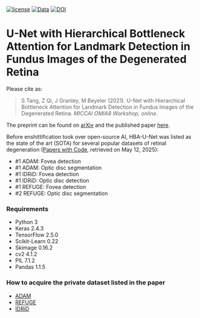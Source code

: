 [![license](https://img.shields.io/badge/License-BSD%203--Clause-blue.svg)](https://github.com/uwescience/pulse2percept/blob/master/LICENSE)
[![Data](https://img.shields.io/badge/data-osf.io-lightgrey.svg)](https://osf.io/s2udz/)
[![DOI](https://img.shields.io/badge/DOI-10.1145%2F3458709.3458982-orange)](https://doi.org/10.1007/978-3-030-87000-3_7)

# U-Net with Hierarchical Bottleneck Attention for Landmark Detection in Fundus Images of the Degenerated Retina

Please cite as:

> S Tang, Z Qi, J Granley, M Beyeler (2021). U-Net with Hierarchical Bottleneck Attention for Landmark Detection in Fundus Images of the Degenerated Retina. *MICCAI OMIA8 Workshop, online*.

The preprint can be found on [arXiv](https://arxiv.org/abs/2107.04721) and the published paper [here](https://doi.org/10.1007/978-3-030-87000-3_7).

Before enshittification took over open-source AI, HBA-U-Net was listed as the state of the art (SOTA) for several popular datasets of retinal degeneration ([Papers with Code](https://paperswithcode.com/paper/u-net-with-hierarchical-bottleneck-attention), retrieved on May 12, 2025):

- #1 ADAM: Fovea detection
- #1 ADAM: Optic disc segmentation
- #1 IDRiD: Fovea detection
- #1 IDRiD: Optic disc detection
- #1 REFUGE: Fovea detection
- #2 REFUGE: Optic disc segmentation

### Requirements

- Python 3
- Keras 2.4.3
- TensorFlow 2.5.0
- Scikit-Learn 0.22
- Skimage 0.16.2
- cv2 4.1.2
- PIL 7.1.2
- Pandas 1.1.5

### How to acquire the private dataset listed in the paper

- [ADAM](https://amd.grand-challenge.org/)
- [REFUGE](https://refuge.grand-challenge.org/details/)
- [IDRiD](https://idrid.grand-challenge.org/)
